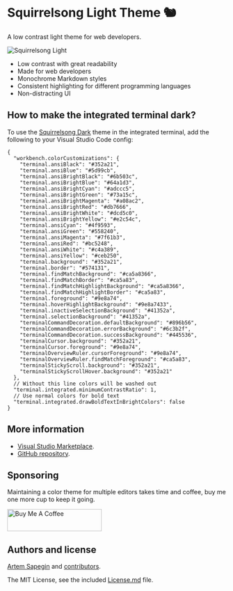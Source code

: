 # Squirrelsong Light Theme 🐿️

A low contrast light theme for web developers.

![Squirrelsong Light](https://github.com/sapegin/squirrelsong/raw/master/light/VSCode/SquirrelsongLight/screenshot.png)

- Low contrast with great readability
- Made for web developers
- Monochrome Markdown styles
- Consistent highlighting for different programming languages
- Non-distracting UI

## How to make the integrated terminal dark?

To use the [Squirrelsong Dark](https://marketplace.visualstudio.com/items?itemName=sapegin.Theme-SquirrelsongDark) theme in the integrated terminal, add the following to your Visual Studio Code config:

```json5
{
  "workbench.colorCustomizations": {
    "terminal.ansiBlack": "#352a21",
    "terminal.ansiBlue": "#5d99cb",
    "terminal.ansiBrightBlack": "#6b503c",
    "terminal.ansiBrightBlue": "#64a1d3",
    "terminal.ansiBrightCyan": "#adccc5",
    "terminal.ansiBrightGreen": "#73a15c",
    "terminal.ansiBrightMagenta": "#a08ac2",
    "terminal.ansiBrightRed": "#db7666",
    "terminal.ansiBrightWhite": "#dcd5c0",
    "terminal.ansiBrightYellow": "#e2c54c",
    "terminal.ansiCyan": "#4f9593",
    "terminal.ansiGreen": "#558240",
    "terminal.ansiMagenta": "#7f61b3",
    "terminal.ansiRed": "#bc5248",
    "terminal.ansiWhite": "#c4a389",
    "terminal.ansiYellow": "#ceb250",
    "terminal.background": "#352a21",
    "terminal.border": "#574131",
    "terminal.findMatchBackground": "#ca5a8366",
    "terminal.findMatchBorder": "#ca5a83",
    "terminal.findMatchHighlightBackground": "#ca5a8366",
    "terminal.findMatchHighlightBorder": "#ca5a83",
    "terminal.foreground": "#9e8a74",
    "terminal.hoverHighlightBackground": "#9e8a7433",
    "terminal.inactiveSelectionBackground": "#41352a",
    "terminal.selectionBackground": "#41352a",
    "terminalCommandDecoration.defaultBackground": "#896b56",
    "terminalCommandDecoration.errorBackground": "#6c3b2f",
    "terminalCommandDecoration.successBackground": "#445536",
    "terminalCursor.background": "#352a21",
    "terminalCursor.foreground": "#9e8a74",
    "terminalOverviewRuler.cursorForeground": "#9e8a74",
    "terminalOverviewRuler.findMatchForeground": "#ca5a83",
    "terminalStickyScroll.background": "#352a21",
    "terminalStickyScrollHover.background": "#352a21"
  },
  // Without this line colors will be washed out
  "terminal.integrated.minimumContrastRatio": 1,
  // Use normal colors for bold text
  "terminal.integrated.drawBoldTextInBrightColors": false
}
```

## More information

- [Visual Studio Marketplace](https://marketplace.visualstudio.com/items?itemName=sapegin.Theme-SquirrelsongLight).
- [GitHub repository](https://github.com/sapegin/squirrelsong).

## Sponsoring

Maintaining a color theme for multiple editors takes time and coffee, buy me one more cup to keep it going.

<a href="https://www.buymeacoffee.com/sapegin" target="_blank"><img src="https://cdn.buymeacoffee.com/buttons/lato-orange.png" alt="Buy Me A Coffee" height="51" width="217" ></a>

## Authors and license

[Artem Sapegin](https://sapegin.me) and [contributors](https://github.com/sapegin/squirrelsong/graphs/contributors).

The MIT License, see the included [License.md](License.md) file.
